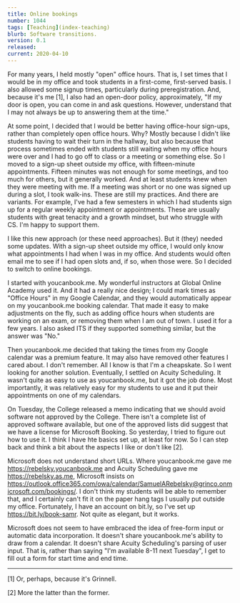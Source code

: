```yaml
---
title: Online bookings
number: 1044
tags: [Teaching](index-teaching)
blurb: Software transitions.
version: 0.1
released: 
current: 2020-04-10
---
```

For many years, I held mostly "open" office hours.  That is, I set
times that I would be in my office and took students in a first-come,
first-served basis.  I also allowed some signup times, particularly
during preregistration.  And, because it's me [1], I also had an
open-door policy, approximately, "If my door is open, you can come
in and ask questions.  However, understand that I may not always
be up to answering them at the time."

At some point, I decided that I would be better having office-hour
sign-ups, rather than completely open office hours.  Why?  Mostly
because I didn't like students having to wait their turn in the
hallway, but also because that process sometimes ended with students
still waiting when my office hours were over and I had to go off
to class or a meeting or something else.  So I moved to a sign-up
sheet outside my office, with fifteen-minute appointments.  Fifteen
minutes was not enough for some meetings, and too much for others,
but it generally worked.  And at least students knew when they were
meeting with me.  If a meeting was short or no one was signed up
during a slot, I took walk-ins.  These are still my practices.  And
there are variants.  For example, I've had a few semesters in which
I had students sign up for a regular weekly appointment or appointments.
These are usually students with great tenacity and a growth mindset,
but who struggle with CS.  I'm happy to support them.

I like this new approach (or these need approaches).  But it (they)
needed some updates.  With a sign-up sheet outside my office, I
would only know what appointments I had when I was in my office.  And
students would often email me to see if I had open slots and, if so,
when those were.  So I decided to switch to online bookings.

I started with youcanbook.me.  My wonderful instructors at Global
Online Academy used it.  And it had a really nice design; I could
mark times as "Office Hours" in my Google Calendar, and they would 
automatically appear on my youcanbook.me booking calendar.  That
made it easy to make adjustments on the fly, such as adding office
hours when students are working on an exam, or removing them when
I am out of town.  I used it for a few years.  I also asked ITS if
they supported something similar, but the answer was "No."

Then youcanbook.me decided that taking the times from my Google
calendar was a premium feature.  It may also have removed other
features I cared about.  I don't remember.  All I know is that I'm
a cheapskate.  So I went looking for another solution.  Eventually,
I settled on Acuity Scheduling.  It wasn't quite as easy to
use as youcanbook.me, but it got the job done.  Most importantly,
it was relatively easy for my students to use and it put their
appointments on one of my calendars.

On Tuesday, the College released a memo indicating that we should
avoid software not approved by the College.  There isn't a complete
list of approved software available, but one of the approved lists
did suggest that we have a license for Microsoft Booking.  So
yesterday, I tried to figure out how to use it.  I think I have hte
basics set up, at least for now.  So I can step back and think a
bit about the aspects I like or don't like [2].

Microsoft does not understand short URLs.  Where youcanbook.me gave
me <https://rebelsky.youcanbook.me> and Acuity Scheduling gave me
<https://rebelsky.as.me>, Microsoft insists on
<https://outlook.office365.com/owa/calendar/SamuelARebelsky@grinco.onmicrosoft.com/bookings/>.
I don't think my students will be able to remember that, and I
certainly can't fit it on the paper hang tags I usually put outside
my office.  Fortunately, I have an account on bit.ly, so I've set
up <https://bit.ly/book-samr>.  Not quite as elegant, but it works.

Microsoft does not seem to have embraced the idea of free-form input
or automatic data incorporation.  It doesn't share youcanbook.me's
ability to draw from a calendar.  It doesn't share Acuity Scheduling's
parsing of user input.  That is, rather than saying "I'm available 8-11
next Tuesday", I get to fill out a form for start time and end time.

---

[1] Or, perhaps, because it's Grinnell.

[2] More the latter than the former.
